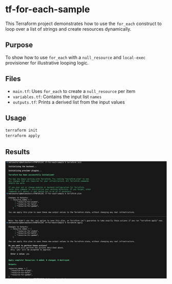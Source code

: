 # tf-for-each-sample

This Terraform project demonstrates how to use the `for_each` construct to loop over a list of strings and create resources dynamically.

## Purpose

To show how to use `for_each` with a `null_resource` and `local-exec` provisioner for illustrative looping logic.

## Files

- `main.tf`: Uses `for_each` to create a `null_resource` per item
- `variables.tf`: Contains the input list `names`
- `outputs.tf`: Prints a derived list from the input values

## Usage

```bash
terraform init
terraform apply
```

## Results
![output](https://github.com/mahimasharu2208/tf-for-each-sample/blob/main/outputs/for-each.png)
